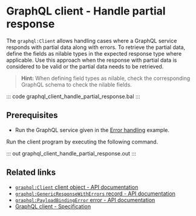 # GraphQL client - Handle partial response

The `graphql:Client` allows handling cases where a GraphQL service responds with partial data along with errors. To retrieve the partial data, define the fields as nilable types in the expected response type where applicable. Use this approach when the response with partial data is considered to be valid or the partial data needs to be retrieved.

>**Hint:** When defining field types as nilable, check the corresponding GraphQL schema to check the nilable fields.

::: code graphql_client_handle_partial_response.bal :::

## Prerequisites
- Run the GraphQL service given in the [Error handling](https://ballerina.io/learn/by-example/graphql-service-error-handling) example.

Run the client program by executing the following command.

::: out graphql_client_handle_partial_response.out :::

## Related links
- [`graphql:Client` client object - API documentation](https://lib.ballerina.io/ballerina/graphql/latest#Client)
- [`graphql:GenericResponseWithErrors` record - API documentation](https://lib.ballerina.io/ballerina/graphql/1.4.4#GenericResponseWithErrors)
- [`graphql:PayloadBindingError` error - API documentation](https://lib.ballerina.io/ballerina/graphql/1.5.0/errors#PayloadBindingError)
- [GraphQL client - Specification](/spec/graphql/#25-client)
